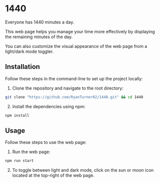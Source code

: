 # 1440

Everyone has 1440 minutes a day.

This web page helps you manage your time more effectively by displaying the remaining minutes of the day.

You can also customize the visual appearance of the web page from a light/dark mode toggler.

## Installation

Follow these steps in the command-line to set up the project locally:

1. Clone the repository and navigate to the root directory:

```bash
git clone "https://github.com/RyanTurner02/1440.git" && cd 1440
```

2. Install the dependencies using npm:

```bash
npm install
```

## Usage

Follow these steps to use the web page:

1. Run the web page:

```bash
npm run start
```

2. To toggle between light and dark mode, click on the sun or moon icon located at the top-right of the web page.
